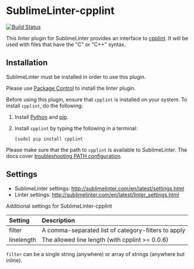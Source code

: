 SublimeLinter-cpplint
=========================

[![Build Status](https://travis-ci.org/SublimeLinter/SublimeLinter-cpplint.svg?branch=master)](https://travis-ci.org/SublimeLinter/SublimeLinter-cpplint)

This linter plugin for SublimeLinter provides an interface to [cpplint](https://pypi.python.org/pypi/cpplint).
It will be used with files that have the "C" or "C++" syntax.

## Installation

SublimeLinter must be installed in order to use this plugin.

Please use [Package Control](https://packagecontrol.io) to install the linter plugin.

Before using this plugin, ensure that `cpplint` is installed on your system.
To install `cpplint`, do the following:

1. Install [Python](http://python.org/download/) and [pip](http://www.pip-installer.org/en/latest/installing.html).

1. Install `cpplint` by typing the following in a terminal:
   ```
   [sudo] pip install cpplint
   ```

Please make sure that the path to `cpplint` is available to SublimeLinter.
The docs cover [troubleshooting PATH configuration](http://sublimelinter.com/en/latest/troubleshooting.html#finding-a-linter-executable).


## Settings

- SublimeLinter settings: http://sublimelinter.com/en/latest/settings.html
- Linter settings: http://sublimelinter.com/en/latest/linter_settings.html

Additional settings for SublimeLinter-cpplint

|Setting|Description|
|:------|:----------|
|filter|A comma-separated list of category-filters to apply|
|linelength|The allowed line length (with cpplint >= 0.0.6)|

``filter`` can be a single string (anywhere) or array of strings (anywhere but inline).
